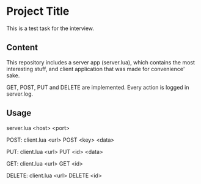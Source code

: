 # Project Title

This is a test task for the interview.

## Content

This repository includes a server app (server.lua), which contains the most interesting stuff, and client application that was made for convenience' sake.

GET, POST, PUT and DELETE are implemented. Every action is logged in server.log.

## Usage
server.lua \<host\> \<port\>

POST: client.lua \<url\> POST \<key\> \<data\>
  
PUT: client.lua \<url\> PUT \<id\> \<data\>
  
GET: client.lua \<url\> GET \<id\>
  
DELETE: client.lua \<url\> DELETE \<id\>
